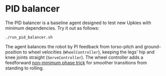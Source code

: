 # PID balancer

The PID balancer is a baseline agent designed to test new Upkies with minimum dependencies. Try it out as follows:

```console
./run_pid_balancer.sh
```

The agent balances the robot by PI feedback from torso-pitch and ground-position to wheel velocities (`WheelController`), keeping the legs' hip and knee joints straight (`ServoController`). The wheel controller adds a feedforward [non-minimum phase trick](https://github.com/upkie/pid_balancer/blob/75c6d8080e7f723171e172e7ec62983e09c76037/pid_balancer/wheel_controller.py#L433-L456) for smoother transitions from standing to rolling.
